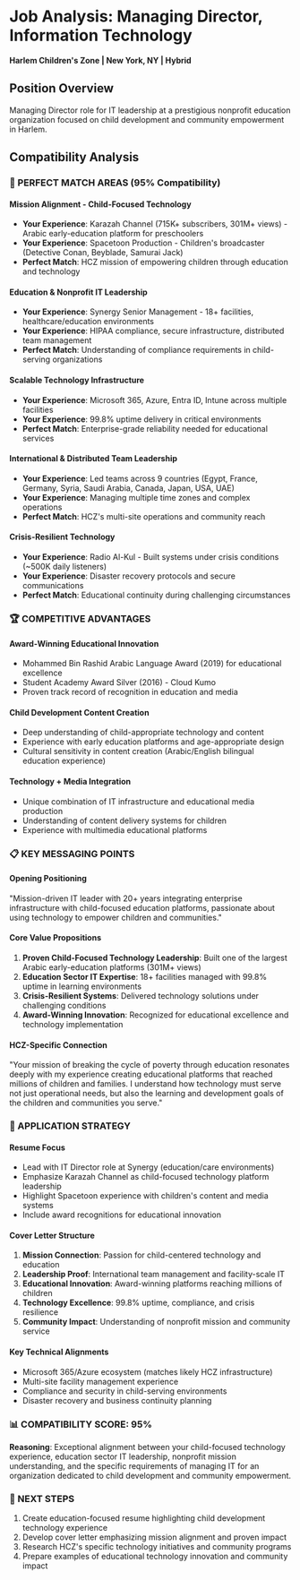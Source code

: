 # Job Analysis: Managing Director, Information Technology
**Harlem Children's Zone | New York, NY | Hybrid**

## Position Overview
Managing Director role for IT leadership at a prestigious nonprofit education organization focused on child development and community empowerment in Harlem.

## Compatibility Analysis

### 🎯 PERFECT MATCH AREAS (95% Compatibility)

#### **Mission Alignment - Child-Focused Technology**
- **Your Experience**: Karazah Channel (715K+ subscribers, 301M+ views) - Arabic early-education platform for preschoolers
- **Your Experience**: Spacetoon Production - Children's broadcaster (Detective Conan, Beyblade, Samurai Jack)
- **Perfect Match**: HCZ mission of empowering children through education and technology

#### **Education & Nonprofit IT Leadership**
- **Your Experience**: Synergy Senior Management - 18+ facilities, healthcare/education environments
- **Your Experience**: HIPAA compliance, secure infrastructure, distributed team management
- **Perfect Match**: Understanding of compliance requirements in child-serving organizations

#### **Scalable Technology Infrastructure**
- **Your Experience**: Microsoft 365, Azure, Entra ID, Intune across multiple facilities
- **Your Experience**: 99.8% uptime delivery in critical environments
- **Perfect Match**: Enterprise-grade reliability needed for educational services

#### **International & Distributed Team Leadership**
- **Your Experience**: Led teams across 9 countries (Egypt, France, Germany, Syria, Saudi Arabia, Canada, Japan, USA, UAE)
- **Your Experience**: Managing multiple time zones and complex operations
- **Perfect Match**: HCZ's multi-site operations and community reach

#### **Crisis-Resilient Technology**
- **Your Experience**: Radio Al-Kul - Built systems under crisis conditions (~500K daily listeners)
- **Your Experience**: Disaster recovery protocols and secure communications
- **Perfect Match**: Educational continuity during challenging circumstances

### 🏆 COMPETITIVE ADVANTAGES

#### **Award-Winning Educational Innovation**
- Mohammed Bin Rashid Arabic Language Award (2019) for educational excellence
- Student Academy Award Silver (2016) - Cloud Kumo
- Proven track record of recognition in education and media

#### **Child Development Content Creation**
- Deep understanding of child-appropriate technology and content
- Experience with early education platforms and age-appropriate design
- Cultural sensitivity in content creation (Arabic/English bilingual education experience)

#### **Technology + Media Integration**
- Unique combination of IT infrastructure and educational media production
- Understanding of content delivery systems for children
- Experience with multimedia educational platforms

### 📋 KEY MESSAGING POINTS

#### **Opening Positioning**
"Mission-driven IT leader with 20+ years integrating enterprise infrastructure with child-focused education platforms, passionate about using technology to empower children and communities."

#### **Core Value Propositions**
1. **Proven Child-Focused Technology Leadership**: Built one of the largest Arabic early-education platforms (301M+ views)
2. **Education Sector IT Expertise**: 18+ facilities managed with 99.8% uptime in learning environments
3. **Crisis-Resilient Systems**: Delivered technology solutions under challenging conditions
4. **Award-Winning Innovation**: Recognized for educational excellence and technology implementation

#### **HCZ-Specific Connection**
"Your mission of breaking the cycle of poverty through education resonates deeply with my experience creating educational platforms that reached millions of children and families. I understand how technology must serve not just operational needs, but also the learning and development goals of the children and communities you serve."

### 🎯 APPLICATION STRATEGY

#### **Resume Focus**
- Lead with IT Director role at Synergy (education/care environments)
- Emphasize Karazah Channel as child-focused technology platform leadership
- Highlight Spacetoon experience with children's content and media systems
- Include award recognitions for educational innovation

#### **Cover Letter Structure**
1. **Mission Connection**: Passion for child-centered technology and education
2. **Leadership Proof**: International team management and facility-scale IT
3. **Educational Innovation**: Award-winning platforms reaching millions of children
4. **Technology Excellence**: 99.8% uptime, compliance, and crisis resilience
5. **Community Impact**: Understanding of nonprofit mission and community service

#### **Key Technical Alignments**
- Microsoft 365/Azure ecosystem (matches likely HCZ infrastructure)
- Multi-site facility management experience
- Compliance and security in child-serving environments
- Disaster recovery and business continuity planning

### 📊 COMPATIBILITY SCORE: 95%

**Reasoning**: Exceptional alignment between your child-focused technology experience, education sector IT leadership, nonprofit mission understanding, and the specific requirements of managing IT for an organization dedicated to child development and community empowerment.

### 🚀 NEXT STEPS
1. Create education-focused resume highlighting child development technology experience
2. Develop cover letter emphasizing mission alignment and proven impact
3. Research HCZ's specific technology initiatives and community programs
4. Prepare examples of educational technology innovation and community impact